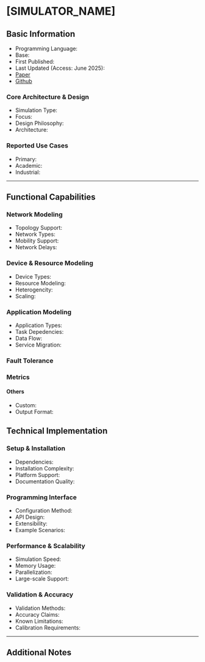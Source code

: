 # [SIMULATOR_NAME]
## Basic Information
- Programming Language:
- Base:
- First Published:
- Last Updated (Access: June 2025):
- [Paper]()
- [Github]()

### Core Architecture & Design
- Simulation Type:
- Focus: 
- Design Philosophy:
- Architecture:
  <!---
  Describe architecture here
  --->

### Reported Use Cases
- Primary:
- Academic:
- Industrial:

---

## Functional Capabilities
### Network Modeling
- Topology Support:
- Network Types:
- Mobility Support:
- Network Delays:
### Device & Resource Modeling
- Device Types:
- Resource Modeling:
- Heterogencity:
- Scaling:
### Application Modeling
- Application Types:
- Task Depedencies:
- Data Flow:
- Service Migration:
### Fault Tolerance
### Metrics
<!---
List each metric with a definition
--->

#### Others
- Custom:
- Output Format:

## Technical Implementation
### Setup & Installation
- Dependencies:
- Installation Complexity:
- Platform Support:
- Documentation Quality:
### Programming Interface
- Configuration Method:
- API Design:
- Extensibility:
- Example Scenarios:
### Performance & Scalability
- Simulation Speed:
- Memory Usage:
- Parallelization:
- Large-scale Support:
### Validation & Accuracy
- Validation Methods:
- Accuracy Claims:
- Known Limitations:
- Calibration Requirements:

---

## Additional Notes
<!--- Some additional notes that are not already mentioned above --->